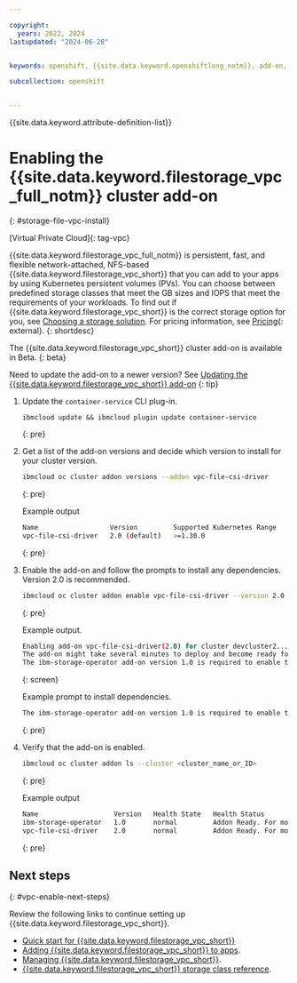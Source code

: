```yaml
---

copyright: 
  years: 2022, 2024
lastupdated: "2024-06-28"


keywords: openshift, {{site.data.keyword.openshiftlong_notm}}, add-on, file

subcollection: openshift


---
```


{{site.data.keyword.attribute-definition-list}}



# Enabling the {{site.data.keyword.filestorage_vpc_full_notm}} cluster add-on
{: #storage-file-vpc-install}

[Virtual Private Cloud]{: tag-vpc}

{{site.data.keyword.filestorage_vpc_full_notm}} is persistent, fast, and flexible network-attached, NFS-based {{site.data.keyword.filestorage_vpc_short}} that you can add to your apps by using Kubernetes persistent volumes (PVs). You can choose between predefined storage classes that meet the GB sizes and IOPS that meet the requirements of your workloads. To find out if {{site.data.keyword.filestorage_vpc_short}} is the correct storage option for you, see [Choosing a storage solution](/docs/openshift?topic=openshift-storage-plan). For pricing information, see [Pricing](https://cloud.ibm.com/vpc-ext/provision/fileShare){: external}.
{: shortdesc}

The {{site.data.keyword.filestorage_vpc_short}} cluster add-on is available in Beta. 
{: beta}


Need to update the add-on to a newer version? See [Updating the {{site.data.keyword.filestorage_vpc_short}} add-on](/docs/openshift?topic=openshift-storage-file-vpc-managing#storage-file-vpc-update)
{: tip}


1. Update the `container-service` CLI plug-in.
    ```shell
    ibmcloud update && ibmcloud plugin update container-service
    ```
    {: pre}

1. Get a list of the add-on versions and decide which version to install for your cluster version.
    ```sh
    ibmcloud oc cluster addon versions --addon vpc-file-csi-driver
    ```
    {: pre}

    Example output
    ```sh
    Name                  Version         Supported Kubernetes Range   Supported OpenShift Range   Kubernetes Default   OpenShift Default
    vpc-file-csi-driver   2.0 (default)   >=1.30.0                     >=4.15.0                    -                    -
    ```
    {: pre}

1. Enable the add-on and follow the prompts to install any dependencies. Version 2.0 is recommended.
    ```sh
    ibmcloud oc cluster addon enable vpc-file-csi-driver --version 2.0 --cluster CLUSTER
    ```
    {: pre}

    Example output.
    ```sh
    Enabling add-on vpc-file-csi-driver(2.0) for cluster devcluster2...
    The add-on might take several minutes to deploy and become ready for use.
    The ibm-storage-operator add-on version 1.0 is required to enable the vpc-file-csi-driver add-on. Enable ibm-storage-operator? [y/N]> y
    ```
    {: screen}

    Example prompt to install dependencies.
    ```sh
    The ibm-storage-operator add-on version 1.0 is required to enable the vpc-file-csi-driver add-on. Enable ibm-storage-operator? [y/N]> y
    ```
    {: pre}


1. Verify that the add-on is enabled.
    ```sh
    ibmcloud oc cluster addon ls --cluster <cluster_name_or_ID>
    ```
    {: pre}

    Example output
    ```sh
    Name                   Version   Health State   Health Status
    ibm-storage-operator   1.0       normal         Addon Ready. For more info: http://ibm.biz/addon-state (H1500)
    vpc-file-csi-driver    2.0       normal         Addon Ready. For more info: http://ibm.biz/addon-state (H1500)
    ```
    {: pre}


## Next steps
{: #vpc-enable-next-steps}

Review the following links to continue setting up {{site.data.keyword.filestorage_vpc_short}}.

- [Quick start for {{site.data.keyword.filestorage_vpc_short}}](/docs/openshift?topic=openshift-storage-file-vpc-apps#vpc-add-file-dynamic)
- [Adding {{site.data.keyword.filestorage_vpc_short}} to apps](/docs/openshift?topic=openshift-storage-file-vpc-apps).
- [Managing {{site.data.keyword.filestorage_vpc_short}}](/docs/openshift?topic=openshift-storage-file-vpc-managing).
- [{{site.data.keyword.filestorage_vpc_short}} storage class reference](/docs/openshift?topic=openshift-storage-file-vpc-sc-ref).

